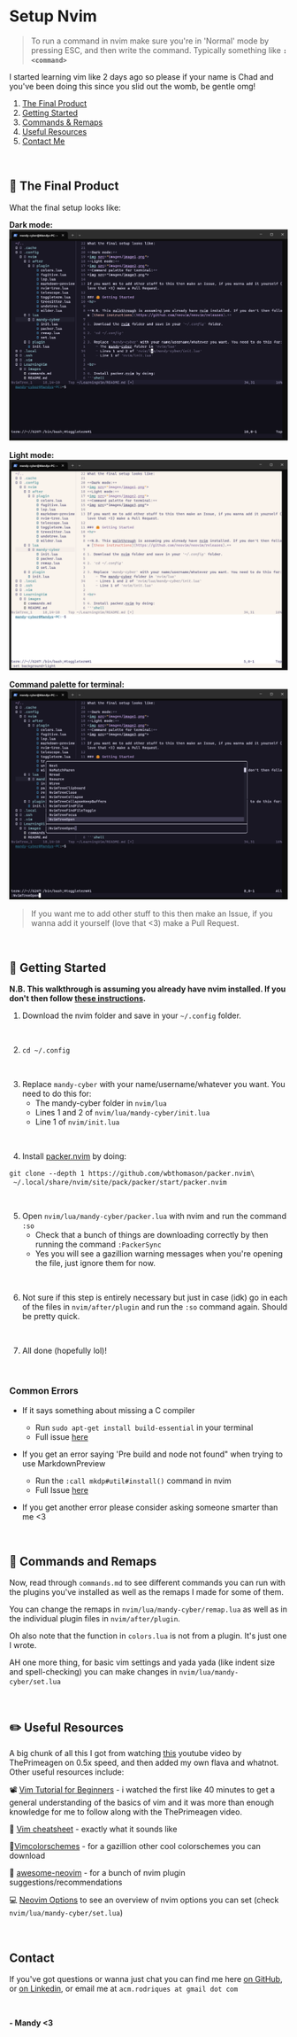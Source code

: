 # Setup Nvim
> To run a command in nvim make sure you're in 'Normal' mode by pressing ESC, and then write the command. Typically something like **`:<command>`**


I started learning vim like 2 days ago so please if your name is Chad and you've been doing this since you slid out the womb, be gentle omg!


1. [The Final Product](#-the-final-product)
2. [Getting Started](#-getting-started)
3. [Commands & Remaps](#-commands-and-remaps)
4. [Useful Resources](#%EF%B8%8F-useful-resources)
5. [Contact Me](#contact)

<br>

## 🧠 The Final Product
What the final setup looks like:

**Dark mode:**
<img src="images/image1.png">
<br>

**Light mode:**
<img src="images/image2.png">
<br>

**Command palette for terminal:**
<img src="images/image3.png">
<br>

> If you want me to add other stuff to this then make an Issue, if you wanna add it yourself (love that <3) make a Pull Request.

<br>

## 🤗 Getting Started
**N.B. This walkthrough is assuming you already have nvim installed. If you don't then follow [these instructions](https://github.com/neovim/neovim/releases).**

1. Download the nvim folder and save in your `~/.config` folder.

<br>

2. `cd ~/.config`

<br>

3. Replace `mandy-cyber` with your name/username/whatever you want. You need to do this for:
    - The mandy-cyber folder in `nvim/lua`
    - Lines 1 and 2 of `nvim/lua/mandy-cyber/init.lua`
    - Line 1 of `nvim/init.lua`

<br>

4. Install [packer.nvim](https://github.com/wbthomason/packer.nvim) by doing:
```shell
git clone --depth 1 https://github.com/wbthomason/packer.nvim\
 ~/.local/share/nvim/site/pack/packer/start/packer.nvim
```

<br>

5. Open `nvim/lua/mandy-cyber/packer.lua` with nvim and run the command `:so`
    - Check that a bunch of things are downloading correctly by then running the command `:PackerSync`
    - Yes you will see a gazillion warning messages when you're opening the file, just ignore them for now.

<br>

6. Not sure if this step is entirely necessary but just in case (idk) go in each of the files in `nvim/after/plugin` and run the `:so` command again. Should be pretty quick.

<br>

7. All done (hopefully lol)!

<br>

### Common Errors
- If it says something about missing a C compiler
    - Run `sudo apt-get install build-essential` in your terminal
    - Full issue [here](https://github.com/LunarVim/Neovim-from-scratch/issues/274)

- If you get an error saying 'Pre build and node not found" when trying to use MarkdownPreview
    - Run the `:call mkdp#util#install()` command in nvim
    - Full Issue [here](https://github.com/iamcco/markdown-preview.nvim/issues/7)

- If you get another error please consider asking someone smarter than me <3

<br>

## 🤖 Commands and Remaps
Now, read through `commands.md` to see different commands you can run with the plugins you've installed as well as the remaps I made for some of them.

You can change the remaps in `nvim/lua/mandy-cyber/remap.lua` as well as in the individual plugin files in `nvim/after/plugin`.

Oh also note that the function in `colors.lua` is not from a plugin. It's just one I wrote.

AH one more thing, for basic vim settings and yada yada (like indent size and spell-checking) you can make changes in `nvim/lua/mandy-cyber/set.lua`

<br>

## ✏️ Useful Resources
A big chunk of all this I got from watching [this](https://www.youtube.com/watch?v=w7i4amO_zaE) youtube video by ThePrimeagen on 0.5x speed, and then added my own flava and whatnot. Other useful resources include:

📽️ [Vim Tutorial for Beginners](https://www.youtube.com/watch?v=RZ4p-saaQkc&t=2724s&pp=ygURdmltIGZvciBiZWdpbm5lcnM%3D) - i watched the first like 40 minutes to get a general understanding of the basics of vim and it was more than enough knowledge for me to follow along with the ThePrimeagen video.

💖 [Vim cheatsheet](https://devhints.io/vim) - exactly what it sounds like

🎨[Vimcolorschemes](https://vimcolorschemes.com/) - for a gazillion other cool colorschemes you can download

🥳 [awesome-neovim](https://github.com/rockerBOO/awesome-neovim) - for a bunch of nvim plugin suggestions/recommendations

💻 [Neovim Options](https://neovim.io/doc/user/options.html) to see an overview of nvim options you can set (check `nvim/lua/mandy-cyber/set.lua`)

<br>

## Contact
If you've got questions or wanna just chat you can find me here [on GitHub](https://www.github.com/Mandy-cyber), or [on Linkedin](), or email me at `acm.rodriques at gmail dot com` 

<br>

**- Mandy <3**
